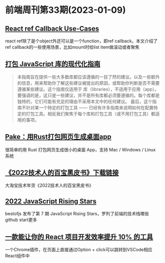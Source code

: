 # 前端周刊第33期(2023-01-09)

## [React ref Callback Use-Cases](https://julesblom.com/writing/ref-callback-use-cases#ref-callback-caveat)

react ref除了是个object外还可以是一个function，即ref callback。本文介绍了ref callback的一些使用场景，比如mount时给list item做滚动或者聚焦

## [打包 JavaScript 库的现代化指南](https://github.com/frehner/modern-guide-to-packaging-js-library/blob/main/README.md)
> 本指南旨在提供一些大多数库都应该遵循的一目了然的建议。以及一些额外的信息，用来帮助你了解这些建议被提出的原因，或帮助你判断是否不需要遵循某些建议。这个指南仅适用于 库（libraries），不适用于应用（app）。 
> 要强调的是，这只是一些建议，并不是所有库都必须要遵循的。每个库都是独特的，它们可能有充足的理由不采用本文中的任何建议。 
> 最后，这个指南不针对某一个特定的打包工具 —— 已经有许多指南来说明如何在配置特定的打包工具。相反我们聚焦于每个库和打包工具（或不用打包工具）都适用的事项。

## [Pake：用Rust打包网页生成桌面app](https://github.com/tw93/Pake)

很简单的用 Rust 打包网页生成很小的桌面 App，支持 Mac / Windows / Linux 系统

## [《2022技术人的百宝黑皮书》下载链接](https://tb-tech.oss-cn-hangzhou.aliyuncs.com/The%20Complete%20Works%20of%20Tao%20Technology%202022.pdf)
大淘宝技术年货《2022技术人的百宝黑皮书》

## [2022 JavaScript Rising Stars](https://risingstars.js.org/2022/en)

bestofjs 发布了第 7 期 JavaScript Rising Stars，罗列了前端的技术栈哪些github start更多

## [一款能让你的 React 项目开发效率提升 10% 的工具](https://juejin.cn/post/7187580683786092603)

一个Chrome插件，在页面上直接通过Option + click可以跳转到VSCode相应React组件中
